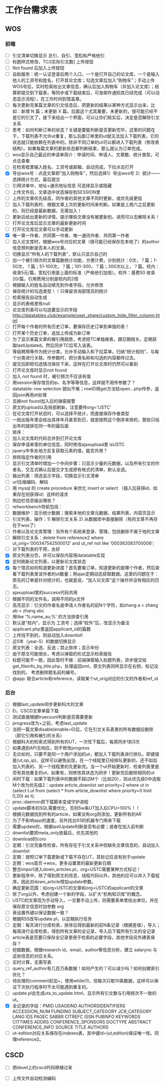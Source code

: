 # 工作台需求表

## WOS

### 前端

- [ ] 引文清单切换显示 总引、自引、宽松和严格他引
- [ ] 标题样式修改，TC/[实际引文数] 上传按钮
- [ ] Not found 后加入上传按钮
- [ ] 自助服务：统一认证登录后两个入口，一个是打开自己的论文库，一个是输入他人的工资号和姓名，打开其论文库；勾选文章后加入“购物车”；手动上传WOS号后，实时检索给出文章信息，确认后加入购物车（并加入论文库）；结算即提交到下载表，等同步或下载结束后，可发邮件通知其已经完成（可以动态显示流程），在工作时间到馆盖章。
- [ ] 每次更新完某篇文章的引文信息后，把更新的结果以某种方式显示出来，比如：新增 N 篇；未更新 X 篇。后面这个尤其重要，未更新的，很可能已经不是它的引文了，接下来给出一个界面，可以让你们核实后，决定是否解除引文关系
- [ ] 思考：如何判断订单的状态？关键是要能判断是否更新完毕，这里的问题在于，下载列表不允许ut重复，那么后面订单里的ut就无法加入下载列表，它的状态就只能依赖在列表中的。除非不同订单的ut可以都进入下载列表（修改表结构）。如果每篇文章的更新状态都判断结束，那么就认为订单完成。
- [ ] wos显示自己最近的申请单简介：申请时间、申请人、文章数、统计类型，可点击查看
- [ ] 在检索框里输入姓名、工资号或邮箱，自动完成，下拉点击打开
- [x] 导出wos号：点选文章即“加入购物车”，然后选择1）导出wos号 2）统计——选择统计方式，最后提交
- [ ] 引用详单中，地址+通讯地址信息 可选择显示或隐藏
- [ ] 上传文件后，文章选中状态保存到SESSION里
- [ ] 上传的文章优先级高，同作者的其他文章不同时更新，或优先级更低
- [ ] 加入下载列表时，根据文章上次的更新时间来判断。如果是上周六之后更新的，则已经是最新数据，无需加入！
- [ ] 更新后给出更新的详情，提示哪些文章没有被更新到，进而可以去解除关系！
- [ ] 打开论文库后显示文章的最新更新时间
- [ ] 打开论文库后文章可以手动更新
- [x] 唯一第一作者、共同第一作者、唯一通讯作者、共同第一作者
- [ ] 加入论文库时，根据wos号对应的文章（很可能已经保存在本地了）的author信息预判断是否本人的文章。
- [ ] 切换显示“所有人的下载列表”，默认只显示自己的
- [ ] 加一个被引频次的文章篇数统计功能，方便计费，分别统计：0次，？篇；1-50次，？篇；51-100次，？篇；101-300，？篇；300次以上，？篇。校内：收录5元/篇，宽松引用是上面的标准（严格他引加倍）。校外：基费50  收录20/篇，引用费用分别是校内的2倍
- [ ] 根据输入的姓名自动填充到作者字段，允许修改
- [ ] 保存统计的勾选类型！！只保留咨询部馆员的统计
- [ ] 检索报告自动生成
- [ ] 显示的表格里有null
- [ ] 论文库列表可以勾选要显示的字段 http://datatables.club/example/user_share/custom_hide_filter_column.html
- [ ] 打开每个作者的所有历史订单，要保存历史订单到单独的表！
- [ ] 打开某个历史订单，追加上传成为新订单
- [ ] 为了显示某篇文章的被引用趋势，考虑把TC单独做表，跟日期相关。定期获取lastUpdated，然后同步TC后写入该表。
- [ ] 等级聘用等作为统计分类，允许手动输入和下拉菜单。归纳“统计规则”，与每个分类进行关联。传参数时，把分类名称和勾选的内容都传过去。
- [ ] 提交后即把勾选情况保存下来，这样在打开论文库时仍然可以看到
- [ ] 打开论文库时显示not found
- [ ] 加入 not found 时，被引频次不应该有值
- [ ] 用session保存馆员的ip、名字等等信息，这样就不用传参数了？
- [ ] datatable: row selection 貌似不难；rowID用get方法给open...php传参，返回json再用dt处理
- [ ] 去掉not found加入后的弹窗报警
- [ ] 原文的upload以及局部刷新，注意要传org='USTC'
- [ ] 在论文库打开状态时，可以选择不统计，而直接保存作者类型
- [ ] 一般出版年里会给出具体年月甚至到日，就是按照这个倒序来排的，那些只给出年的就排在同一年的最后面
- [ ] 排序：
- [ ] 加入论文库的代码合并到打开论文库
- [ ] 保存申请单里的单位信息，同时修改ajaxupload里 isUSTC
- [ ] jquery中多处地方反复获取元素的值，能否共用？
- [ ] 排除指定作者的引用
- [ ] 显示引文清单时增加一个中间步骤：只显示少量的元数据，以及所有引文的作者名，交互式确认后提交才生成原有格式的清单，默认全选。
- [ ] 输出列表：筛选显示字段，切换显示引文清单
- [ ] url压缩编码、解码
- [ ] 用 mysql 的 create procedure 来优化 insert or select （插入后获得id，如果存在则获得id）这样的请求
- [ ] 侧边栏信息输出哪些？
- [ ] refworkbench导航包括：
- [ ] 数据维护：显示统计数据；搜索本地的文章元数据，结果列表，内容页显示
- [ ] 引文列表，操作：1) 解除引文关系 2) 从数据库中直接删除（有的文章不再存在于wos了）
- [ ] 作者以及论文库管理：另外有个系统来登录、管理，包括删除不属于他的文章
- [ ] 解除引文关系：delete from reference2 where ut_orig='000347542500012' and ut_ref not like '000362083700006';
- [ ] 对下载列表的干预，友好
- [x] 原文列表分页，并可以保存内容用datatable实现
- [x] 定时刷新论文列表，以更新论文库状态
- [x] 每个馆员如何知道更新进度？首先要看订单，知道更新的是哪个作者，然后查看下载列表里该作者的ut数量；用ajax定期动态获取数据。这里的问题在于：原先的订单是针对统计的，也就是说，“加入论文库”这个操作并没有相应的日志。
- [ ] ajaxupload里的success代码共用
- [ ] 根据不同的文件名，调用不同的js文件
- [ ] 高亮显示：引文的作者名是申请人作者名的前N个字符，如zhang a < zhang ab < zhang abc
- [ ] 用like '%;name_au;%' 的方法排查引用
- [ ] 默认是”校内“，显示为 工资号；选择”校外“后，改显示为备注
- [ ] applicant.php里返回applicant_id的篇数
- [ ] 上传找不到的，则自动加入downlist!
- [ ] 近5年（year-5）的数据切换显示
- [ ] 原文列表：全选、反选；禁止排序；显示年份
- [ ] 由于原文可能很长，考虑以弹窗的形式显示检索报告
- [ ] 标题可能不一致，因此暂时不做：前端弹窗输入标题列表，异步提交给 get_fileinfo_by_title.php，处理返回xml，原文列表同样显示在右侧，标记没找到的。 考虑删除题名前的编号。
- [ ] @app: 联合article和reference，读取某个ut_orig对应的引文的作者和ref_id

### 后台

- [ ] 根据last_update同步更新科大的文章
- [ ] Ei、CSCD文章单篇下载
- [ ] 测试直接根据truecount判断是否需要更新
- [ ] progress改为+之前，考虑last_update
- [ ] 当把一篇文章disable(enable=0)后，它在引文关系表里的所有数据应删除（即它引用和被引的关系）
- [ ] 根据科大的检索式得到所有的UT，一次性下载后，每周同步1到3次
- [ ] 如果遇到API无响应，则不修改progress
- [ ] 无论如何，只要不是同一个用户添加的ut，都加入下载列表进行排队，即键值是(ut,op_ip)，这样可以避免出现，在一个线程里已经排队更新的，还不如后加入列表的、另一个线程里的先更新完。当一个ut开始更新时，检查列表里是否有其他重复的ut，如果有，则修改其状态为同步！更新完后删除相同的ut
- [ ] 闲时下载：如果下载列表中的数据不超过M个（比如20），则从优先级0中选取M个改为优先级2：update article_downlist set priority=2 where ut in (select t.ut from (select * from article_downlist where priority=0 limit 0,20) as t);
- [ ] proc::daemon把下载脚本变成守护进程
- [ ] update脚本的SQL需要优化，否则5w条UT加入后CPU=100%！！
- [ ] 根据元数据找到所有的article，如果没有org则添加，更新所有的AR
- [ ] 为了不影响app的速度，另外找台93的机器专门用来下载
- [ ] 需要update的，根据lastUpdate判断是否有必要；或者在加入前判断
- [ ] downlist要把meta_only放最后，优先其他的
- [ ] download的coro
- [ ] 定期：引文完备性检查，所有存在于引文关系中但缺失文章信息的，自动加入downlist
- [ ] 定期：按照订单下载更新或下载不存在UT，其标记应该有别于update
- [ ] 定期：wos首页->wos，更多设置里的最新更新日期
- [ ] 整合import进入down_articles.pl，org=USTC需要某种方式标记！
- [ ] 更新程序中，除了得到原文的信息、线程代码以外，其他的应可以并入下载程序。因此对down_article增加update参数。
- [ ] 确定更新范围：如org=USTC的文章和org=USTC的applicant的文章
- [ ] 除了org以外，考虑创建一个新的字段，以扩大“机构知识库”的概念。
- [ ] USTC的文章现为手动导入，一旦要手动上传，则需要表单里给出单位，并在保存原文信息时加参数 org
- [ ] 表设置外键以保证数据一致？
- [ ] 根据RSS改写update.pl，以定期执行任务
- [ ] 定期：每天进行分库检索，排序后得到最新的前N条记录（根据差值），导入；每周进行全库检索，得到所有文章的全记录，导入后下载所有引文的全记录
- [ ] article表是否要只保存全记录里用于检索的必要字段，其他字段另外建表保存？
- [ ] 挖掘数据，根据research id，email，author等信息分析，建立 salaryno 与这些信息的对应关系。
- [ ] 实时计算，无需写表
- [ ] query_ref_author有几百万条数据！如何产生的？可以减少吗？如何创建索引优化？
- [ ] 待处理的comment前加+，使用while(1)，但每次只取10条数据，这样可以保证下次执行程序时不太可能遇到重复的。
- [ ] update.pl会生成uts_to_update.html，显示所有引文数与引用频次不一致的ut。
- [x] 全记录的字段：PMID USAGEIND AUTHORSIDENTIFIERS ACCESSION_NUM FUNDING SUBJECT_CATEGORY JCR_CATEGORY LANG IDS PAGEC SABBR CITREFC ISSN PUBINFO KEYWORDS CITTIMES ADDRS CONFERENCE_SPONSORS DOCTYPE ABSTRACT CONFERENCE_INFO SOURCE TITLE AUTHORS 
- [ ] ut-edition对应关系保存在indexes表，其中键id=(ut,edition)保证唯一性。同理reference2。

## CSCD

- [ ] 把devel上的cscd代码移植过来
- [ ] 上传文件自动检测编码

